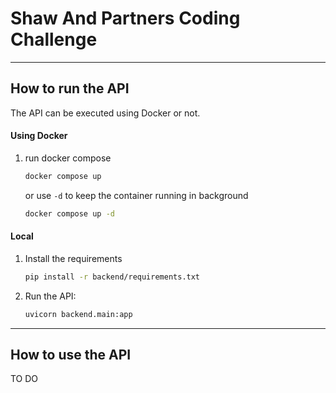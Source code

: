 # Shaw And Partners Coding Challenge

---
## How to run the API

The API can be executed using Docker or not.

#### Using Docker

1. run docker compose
    ```sh
    docker compose up
    ```
    or use ```-d``` to keep the container running in background
    ```sh
    docker compose up -d
    ```

#### Local

1. Install the requirements
    ```sh
    pip install -r backend/requirements.txt
    ```

2. Run the API:

    ```sh
    uvicorn backend.main:app
    ```

---

## How to use the API
TO DO